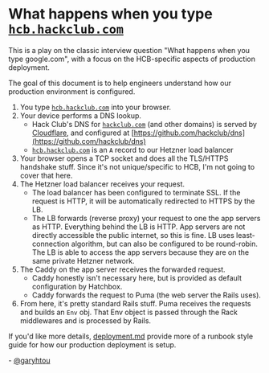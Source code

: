 # What happens when you type [`hcb.hackclub.com`](https://hcb.hackclub.com/)

This is a play on the classic interview question "What happens when you type
google.com", with a focus on the HCB-specific aspects of production deployment.

The goal of this document is to help engineers understand how our production
environment is configured.

1. You type [`hcb.hackclub.com`](https://hcb.hackclub.com/) into your browser.
2. Your device performs a DNS lookup.
    - Hack Club's DNS for [`hackclub.com`](https://hackclub.com/) (and other domains) is served
      by [Cloudflare](https://cloudflare.com/), and configured
      at [https://github.com/hackclub/dns](https://github.com/hackclub/dns)
    - [`hcb.hackclub.com`](https://hcb.hackclub.com/) is an `A` record to our Hetzner load balancer
3. Your browser opens a TCP socket and does all the TLS/HTTPS handshake stuff.
   Since it's not unique/specific to HCB, I'm not going to cover that here.
4. The Hetzner load balancer receives your request.
    - The load balancer has been configured to terminate SSL. If the request is
      HTTP, it will be automatically redirected to HTTPS by the LB.
    - The LB forwards (reverse proxy) your request to one the app servers as
      HTTP. Everything behind the LB is HTTP. App servers are not directly
      accessible the public internet, so this is fine. LB uses least-connection
      algorithm, but can also be configured to be round-robin. The LB is able to
      access the app servers because they are on the same private Hetzner
      network.
5. The Caddy on the app server receives the forwarded request.
    - Caddy honestly isn't necessary here, but is provided as default
      configuration by Hatchbox.
    - Caddy forwards the request to Puma (the web server the Rails uses).
6. From here, it's pretty standard Rails stuff. Puma receives the requests and
   builds an `Env` obj. That Env object is passed through the Rack middlewares
   and is processed by Rails.

If you'd like more details, [deployment.md](deployment.md) provide more of a
runbook style guide for how our production deployment is setup.

\- [@garyhtou](https://garytou.com)
